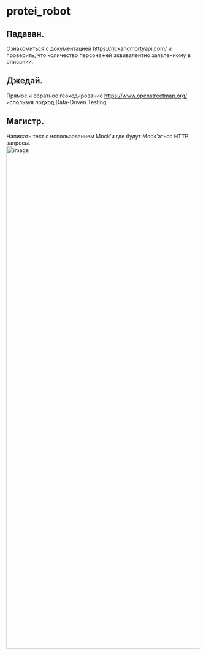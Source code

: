 # protei_robot

## Падаван. 
Ознакомиться с документацией https://rickandmortyapi.com/ и проверить, что количество персонажей эквивалентно заявленному в описании.
## Джедай. 
Прямое и обратное геокодирование https://www.openstreetmap.org/ используя подход Data-Driven Testing
## Магистр. 
Написать тест с использованием Mock’и где будут Mock’аться HTTP запросы. 
<img width="1313" alt="image" src="https://github.com/sad-ele/protei_robot/assets/72252304/ea945818-e209-4a7d-acaf-554a05550bc6">
